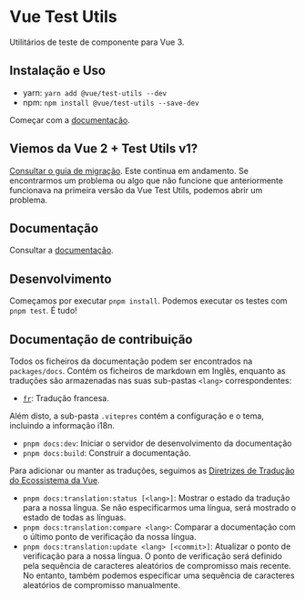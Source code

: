 # Vue Test Utils

Utilitários de teste de componente para Vue 3.

## Instalação e Uso

- yarn: `yarn add @vue/test-utils --dev`
- npm: `npm install @vue/test-utils --save-dev`

Começar com a [documentação](https://test-utils.vuejs.org/pt).

## Viemos da Vue 2 + Test Utils v1?

[Consultar o guia de migração](https://test-utils.vuejs.org/pt/migration/). Este continua em andamento. Se encontrarmos um problema ou algo que não funcione que anteriormente funcionava na primeira versão da Vue Test Utils, podemos abrir um problema.

## Documentação

Consultar a [documentação](https://test-utils.vuejs.org/pt).

## Desenvolvimento

Começamos por executar `pnpm install`. Podemos executar os testes com `pnpm test`. É tudo!

## Documentação de contribuição

Todos os ficheiros da documentação podem ser encontrados na `packages/docs`. Contém os ficheiros de markdown em Inglês, enquanto as traduções são armazenadas nas suas sub-pastas `<lang>` correspondentes:

- [`fr`](https://github.com/vuejs/test-utils/tree/main/packages/docs/fr): Tradução francesa.

Além disto, a sub-pasta `.vitepres` contém a configuração e o tema, incluindo a informação i18n.

- `pnpm docs:dev`: Iniciar o servidor de desenvolvimento da documentação
- `pnpm docs:build`: Construir a documentação.

Para adicionar ou manter as traduções, seguimos as [Diretrizes de Tradução do Ecossistema da Vue](https://github.com/vuejs-translations/guidelines/blob/main/README_ECOSYSTEM.md).

- `pnpm docs:translation:status [<lang>]`: Mostrar o estado da tradução para a nossa língua. Se não especificarmos uma língua, será mostrado o estado de todas as línguas.
- `pnpm docs:translation:compare <lang>`: Comparar a documentação com o último ponto de verificação da nossa língua.
- `pnpm docs:translation:update <lang> [<commit>]`: Atualizar o ponto de verificação para a nossa língua. O ponto de verificação será definido pela sequência de caracteres aleatórios de compromisso mais recente. No entanto, também podemos especificar uma sequência de caracteres aleatórios de compromisso manualmente.
